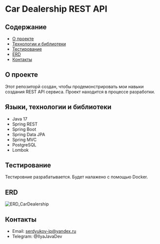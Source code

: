 # Car Dealership REST API

## Содержание
- [О проекте](#о-проекте)
- [Технологии и библиотеки](#технологии-и-библиотеки)
- [Тестирование](#тестирование)
- [ERD](#erd)
- [Контакты](#контакты)

## О проекте

Этот репозиторй создан, чтобы продемонстрировать мои навыки создания REST API сервиса. 
Проект находится в процессе разработки.

## Языки, технологии и библиотеки
- Java 17
- Spring REST
- Spring Boot
- Spring Data JPA
- Spring MVC
- PostgreSQL
- Lombok

## Тестирование

Тестировние разрабатывается. Будет налажено с помощью Docker.

## ERD
![ERD_CarDealership](https://github.com/serdyukov-ip/dealership-spring-boot-rest-api/assets/53144887/bbedabb3-0c60-4618-ad60-11c3ebde7498)

## Контакты

- Email: serdyukov-ip@yandex.ru
- Telegram: @IlyaJavaDev
